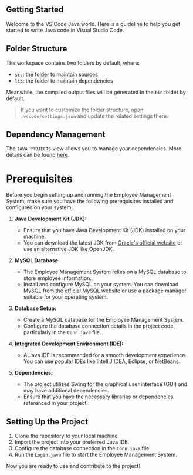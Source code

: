 ## Getting Started

Welcome to the VS Code Java world. Here is a guideline to help you get started to write Java code in Visual Studio Code.

## Folder Structure

The workspace contains two folders by default, where:

- `src`: the folder to maintain sources
- `lib`: the folder to maintain dependencies

Meanwhile, the compiled output files will be generated in the `bin` folder by default.

> If you want to customize the folder structure, open `.vscode/settings.json` and update the related settings there.

## Dependency Management

The `JAVA PROJECTS` view allows you to manage your dependencies. More details can be found [here](https://github.com/microsoft/vscode-java-dependency#manage-dependencies).

# Prerequisites

Before you begin setting up and running the Employee Management System, make sure you have the following prerequisites installed and configured on your system:

1. **Java Development Kit (JDK):**
   - Ensure that you have Java Development Kit (JDK) installed on your machine.
   - You can download the latest JDK from [Oracle's official website](https://www.oracle.com/java/technologies/javase-downloads.html) or use an alternative JDK like OpenJDK.

2. **MySQL Database:**
   - The Employee Management System relies on a MySQL database to store employee information.
   - Install and configure MySQL on your system. You can download MySQL from [the official MySQL website](https://dev.mysql.com/downloads/) or use a package manager suitable for your operating system.

3. **Database Setup:**
   - Create a MySQL database for the Employee Management System.
   - Configure the database connection details in the project code, particularly in the `Conn.java` file.

4. **Integrated Development Environment (IDE):**
   - A Java IDE is recommended for a smooth development experience. You can use popular IDEs like IntelliJ IDEA, Eclipse, or NetBeans.

5. **Dependencies:**
   - The project utilizes Swing for the graphical user interface (GUI) and may have additional dependencies.
   - Ensure that you have the necessary libraries or dependencies referenced in your project.

## Setting Up the Project

1. Clone the repository to your local machine.
2. Import the project into your preferred Java IDE.
3. Configure the database connection in the `Conn.java` file.
4. Run the `Login.java` file to start the Employee Management System.

Now you are ready to use and contribute to the project!

